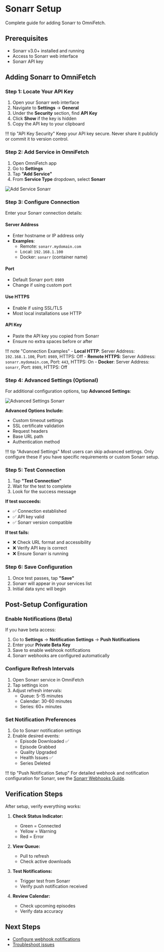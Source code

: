 # Sonarr Setup

Complete guide for adding Sonarr to OmniFetch.

## Prerequisites

- Sonarr v3.0+ installed and running
- Access to Sonarr web interface
- Sonarr API key

## Adding Sonarr to OmniFetch

### Step 1: Locate Your API Key

1. Open your Sonarr web interface
2. Navigate to **Settings** → **General**
3. Under the **Security** section, find **API Key**
4. Click **Show** if the key is hidden
5. Copy the API key to your clipboard

!!! tip "API Key Security"
    Keep your API key secure. Never share it publicly or commit it to version control.

### Step 2: Add Service in OmniFetch

1. Open OmniFetch app
2. Go to **Settings**
3. Tap **"Add Service"**
4. From **Service Type** dropdown, select **Sonarr**

![Add Service Sonarr](../../assets/images/add-service/add-service-sonarr-iphone-16-pro.png)

### Step 3: Configure Connection

Enter your Sonarr connection details:

#### Server Address
- Enter hostname or IP address only
- **Examples**:
  - Remote: `sonarr.mydomain.com`
  - Local: `192.168.1.100`
  - Docker: `sonarr` (container name)

#### Port
- Default Sonarr port: `8989`
- Change if using custom port

#### Use HTTPS
- Enable if using SSL/TLS
- Most local installations use HTTP

#### API Key
- Paste the API key you copied from Sonarr
- Ensure no extra spaces before or after

!!! note "Connection Examples"
    - **Local HTTP**: Server Address: `192.168.1.100`, Port: `8989`, HTTPS: Off
    - **Remote HTTPS**: Server Address: `sonarr.mydomain.com`, Port: `443`, HTTPS: On
    - **Docker**: Server Address: `sonarr`, Port: `8989`, HTTPS: Off

### Step 4: Advanced Settings (Optional)

For additional configuration options, tap **Advanced Settings**:

![Advanced Settings Sonarr](../../assets/images/add-service/add-service-sonarr-advsettings-iphone-16-pro.png)

**Advanced Options Include:**
- Custom timeout settings
- SSL certificate validation
- Request headers
- Base URL path
- Authentication method

!!! tip "Advanced Settings"
    Most users can skip advanced settings. Only configure these if you have specific requirements or custom Sonarr setup.

### Step 5: Test Connection

1. Tap **"Test Connection"**
2. Wait for the test to complete
3. Look for the success message

**If test succeeds:**
- ✅ Connection established
- ✅ API key valid
- ✅ Sonarr version compatible

**If test fails:**
- ❌ Check URL format and accessibility
- ❌ Verify API key is correct
- ❌ Ensure Sonarr is running

### Step 6: Save Configuration

1. Once test passes, tap **"Save"**
2. Sonarr will appear in your services list
3. Initial data sync will begin

## Post-Setup Configuration

### Enable Notifications (Beta)

If you have beta access:

1. Go to **Settings** → **Notification Settings** → **Push Notifications**
2. Enter your **Private Beta Key**
3. Save to enable webhook notifications
4. Sonarr webhooks are configured automatically

### Configure Refresh Intervals

1. Open Sonarr service in OmniFetch
2. Tap settings icon
3. Adjust refresh intervals:
   - Queue: 5-15 minutes
   - Calendar: 30-60 minutes
   - Series: 60+ minutes

### Set Notification Preferences

1. Go to Sonarr notification settings
2. Enable desired events:
   - Episode Downloaded ✅
   - Episode Grabbed
   - Quality Upgraded
   - Health Issues ✅
   - Series Deleted

!!! tip "Push Notification Setup"
    For detailed webhook and notification configuration for Sonarr, see the [Sonarr Webhooks Guide](webhooks.md).

## Verification Steps

After setup, verify everything works:

1. **Check Status Indicator:**
   - Green = Connected
   - Yellow = Warning
   - Red = Error

2. **View Queue:**
   - Pull to refresh
   - Check active downloads

3. **Test Notifications:**
   - Trigger test from Sonarr
   - Verify push notification received

4. **Review Calendar:**
   - Check upcoming episodes
   - Verify data accuracy

## Next Steps

- [Configure webhook notifications](webhooks.md)
- [Troubleshoot issues](../../troubleshooting/common-issues.md)